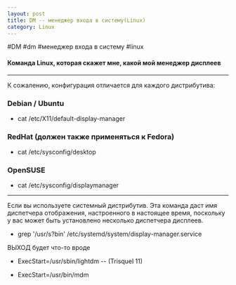 ```yaml
---
layout: post
title: DM -- менеджер входа в систему(Linux)
category: Linux
---
```


#DM #dm #менеджер входа в систему #linux

#### Команда Linux, которая скажет мне, какой мой менеджер дисплеев

---

К сожалению, конфигурация отличается для каждого дистрибутива:

### Debian / Ubuntu

- cat /etc/X11/default-display-manager

### RedHat (должен также применяться к Fedora)

- cat /etc/sysconfig/desktop

### OpenSUSE

- cat /etc/sysconfig/displaymanager

---

Если вы используете системный дистрибутив. Эта команда даст имя диспетчера отображения, настроенного в настоящее время, поскольку у вас может быть установлено несколько диспетчера дисплеев.

- grep '/usr/s\?bin' /etc/systemd/system/display-manager.service

ВЫХОД будет что-то вроде

- ExecStart=/usr/sbin/lightdm  --  (Trisquel 11)

- ExecStart=/usr/bin/mdm



